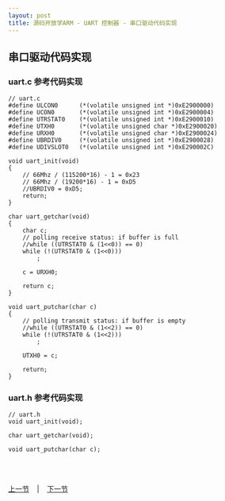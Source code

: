 ```yaml
---
layout: post
title: 源码开放学ARM - UART 控制器 - 串口驱动代码实现
---
```


## 串口驱动代码实现
### uart.c 参考代码实现
	// uart.c
	#define ULCON0  	(*(volatile unsigned int *)0xE2900000) 
	#define UCON0  		(*(volatile unsigned int *)0xE2900004) 
	#define UTRSTAT0  	(*(volatile unsigned int *)0xE2900010)
	#define UTXH0  		(*(volatile unsigned char *)0xE2900020) 
	#define URXH0  		(*(volatile unsigned char *)0xE2900024) 
	#define UBRDIV0 	(*(volatile unsigned int *)0xE2900028) 
	#define UDIVSLOT0  	(*(volatile unsigned int *)0xE290002C) 

	void uart_init(void)
	{
		// 66Mhz / (115200*16) - 1 = 0x23
		// 66Mhz / (19200*16) - 1 = 0xD5
		//UBRDIV0 = 0xD5;
		return;
	}

	char uart_getchar(void)
	{
		char c;
		// polling receive status: if buffer is full
		//while ((UTRSTAT0 & (1<<0)) == 0)
		while (!(UTRSTAT0 & (1<<0)))
			;
		
		c = URXH0;
			
		return c;
	}

	void uart_putchar(char c)
	{
		// polling transmit status: if buffer is empty
		//while ((UTRSTAT0 & (1<<2)) == 0)
		while (!(UTRSTAT0 & (1<<2)))
			;
		
		UTXH0 = c;
		
		return;
	}

### uart.h 参考代码实现	
	
	// uart.h
	void uart_init(void);

	char uart_getchar(void);

	void uart_putchar(char c);

<br> <br> 
<div> <a href="chp5-5.html">上一节</a> &nbsp;&nbsp; | &nbsp;&nbsp; <a href="chp6-1.html">下一节</a> </div> <br> <br>